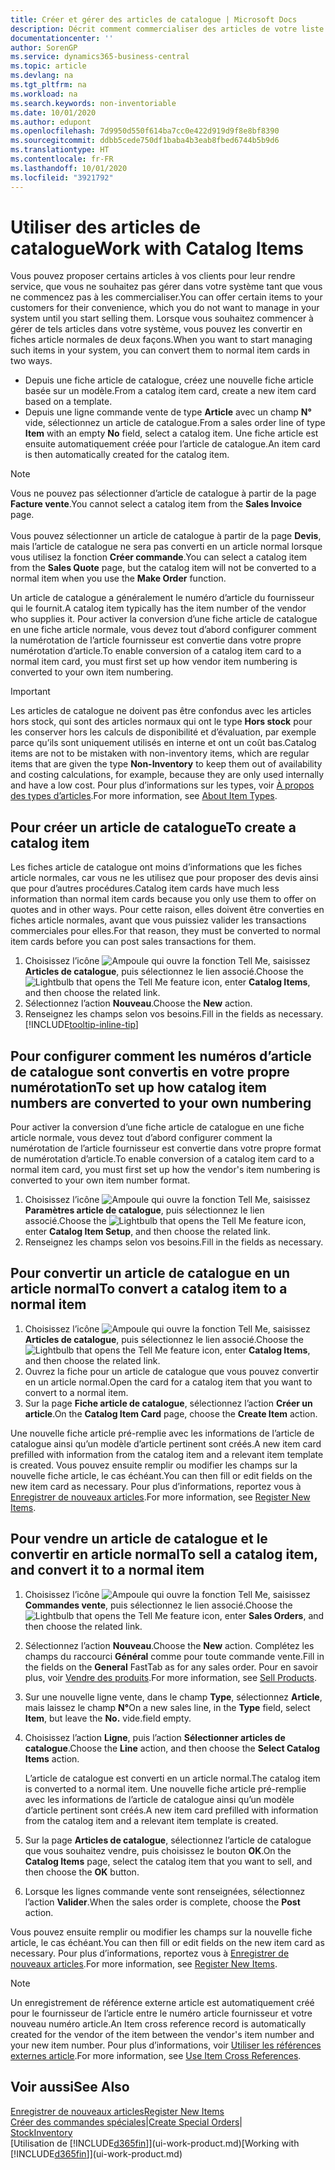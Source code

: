 ```yaml
---
title: Créer et gérer des articles de catalogue | Microsoft Docs
description: Décrit comment commercialiser des articles de votre liste de fournisseurs d’articles mais pas dans votre propre liste d’articles.
documentationcenter: ''
author: SorenGP
ms.service: dynamics365-business-central
ms.topic: article
ms.devlang: na
ms.tgt_pltfrm: na
ms.workload: na
ms.search.keywords: non-inventoriable
ms.date: 10/01/2020
ms.author: edupont
ms.openlocfilehash: 7d9950d550f614ba7cc0e422d919d9f8e8bf8390
ms.sourcegitcommit: ddbb5cede750df1baba4b3eab8fbed6744b5b9d6
ms.translationtype: HT
ms.contentlocale: fr-FR
ms.lasthandoff: 10/01/2020
ms.locfileid: "3921792"
---
```

# <a name="work-with-catalog-items"></a><span data-ttu-id="1f49b-103">Utiliser des articles de catalogue</span><span class="sxs-lookup"><span data-stu-id="1f49b-103">Work with Catalog Items</span></span>
<span data-ttu-id="1f49b-104">Vous pouvez proposer certains articles à vos clients pour leur rendre service, que vous ne souhaitez pas gérer dans votre système tant que vous ne commencez pas à les commercialiser.</span><span class="sxs-lookup"><span data-stu-id="1f49b-104">You can offer certain items to your customers for their convenience, which you do not want to manage in your system until you start selling them.</span></span> <span data-ttu-id="1f49b-105">Lorsque vous souhaitez commencer à gérer de tels articles dans votre système, vous pouvez les convertir en fiches article normales de deux façons.</span><span class="sxs-lookup"><span data-stu-id="1f49b-105">When you want to start managing such items in your system, you can convert them to normal item cards in two ways.</span></span>

* <span data-ttu-id="1f49b-106">Depuis une fiche article de catalogue, créez une nouvelle fiche article basée sur un modèle.</span><span class="sxs-lookup"><span data-stu-id="1f49b-106">From a catalog item card, create a new item card based on a template.</span></span>
* <span data-ttu-id="1f49b-107">Depuis une ligne commande vente de type **Article** avec un champ **N°** vide, sélectionnez un article de catalogue.</span><span class="sxs-lookup"><span data-stu-id="1f49b-107">From a sales order line of type **Item** with an empty **No** field, select a catalog item.</span></span> <span data-ttu-id="1f49b-108">Une fiche article est ensuite automatiquement créée pour l’article de catalogue.</span><span class="sxs-lookup"><span data-stu-id="1f49b-108">An item card is then automatically created for the catalog item.</span></span>

> [!NOTE]  
> <span data-ttu-id="1f49b-109">Vous ne pouvez pas sélectionner d’article de catalogue à partir de la page **Facture vente**.</span><span class="sxs-lookup"><span data-stu-id="1f49b-109">You cannot select a catalog item from the **Sales Invoice** page.</span></span><br /><br />
> <span data-ttu-id="1f49b-110">Vous pouvez sélectionner un article de catalogue à partir de la page **Devis**, mais l’article de catalogue ne sera pas converti en un article normal lorsque vous utilisez la fonction **Créer commande**.</span><span class="sxs-lookup"><span data-stu-id="1f49b-110">You can select a catalog item from the **Sales Quote** page, but the catalog item will not be converted to a normal item when you use the **Make Order** function.</span></span>

<span data-ttu-id="1f49b-111">Un article de catalogue a généralement le numéro d’article du fournisseur qui le fournit.</span><span class="sxs-lookup"><span data-stu-id="1f49b-111">A catalog item typically has the item number of the vendor who supplies it.</span></span> <span data-ttu-id="1f49b-112">Pour activer la conversion d’une fiche article de catalogue en une fiche article normale, vous devez tout d’abord configurer comment la numérotation de l’article fournisseur est convertie dans votre propre numérotation d’article.</span><span class="sxs-lookup"><span data-stu-id="1f49b-112">To enable conversion of a catalog item card to a normal item card, you must first set up how vendor item numbering is converted to your own item numbering.</span></span>   

> [!Important]
> <span data-ttu-id="1f49b-113">Les articles de catalogue ne doivent pas être confondus avec les articles hors stock, qui sont des articles normaux qui ont le type **Hors stock** pour les conserver hors les calculs de disponibilité et d’évaluation, par exemple parce qu’ils sont uniquement utilisés en interne et ont un coût bas.</span><span class="sxs-lookup"><span data-stu-id="1f49b-113">Catalog items are not to be mistaken with non-inventory items, which are regular items that are given the type **Non-Inventory** to keep them out of availability and costing calculations, for example, because they are only used internally and have a low cost.</span></span> <span data-ttu-id="1f49b-114">Pour plus d’informations sur les types, voir [À propos des types d’articles](inventory-about-item-types.md).</span><span class="sxs-lookup"><span data-stu-id="1f49b-114">For more information, see [About Item Types](inventory-about-item-types.md).</span></span>

## <a name="to-create-a-catalog-item"></a><span data-ttu-id="1f49b-115">Pour créer un article de catalogue</span><span class="sxs-lookup"><span data-stu-id="1f49b-115">To create a catalog item</span></span>
<span data-ttu-id="1f49b-116">Les fiches article de catalogue ont moins d’informations que les fiches article normales, car vous ne les utilisez que pour proposer des devis ainsi que pour d’autres procédures.</span><span class="sxs-lookup"><span data-stu-id="1f49b-116">Catalog item cards have much less information than normal item cards because you only use them to offer on quotes and in other ways.</span></span> <span data-ttu-id="1f49b-117">Pour cette raison, elles doivent être converties en fiches article normales, avant que vous puissiez valider les transactions commerciales pour elles.</span><span class="sxs-lookup"><span data-stu-id="1f49b-117">For that reason, they must be converted to normal item cards before you can post sales transactions for them.</span></span>

1. <span data-ttu-id="1f49b-118">Choisissez l’icône ![Ampoule qui ouvre la fonction Tell Me](media/ui-search/search_small.png "Dites-moi ce que vous voulez faire"), saisissez **Articles de catalogue**, puis sélectionnez le lien associé.</span><span class="sxs-lookup"><span data-stu-id="1f49b-118">Choose the ![Lightbulb that opens the Tell Me feature](media/ui-search/search_small.png "Tell me what you want to do") icon, enter **Catalog Items**, and then choose the related link.</span></span>
2. <span data-ttu-id="1f49b-119">Sélectionnez l’action **Nouveau**.</span><span class="sxs-lookup"><span data-stu-id="1f49b-119">Choose the **New** action.</span></span>
3. <span data-ttu-id="1f49b-120">Renseignez les champs selon vos besoins.</span><span class="sxs-lookup"><span data-stu-id="1f49b-120">Fill in the fields as necessary.</span></span> [!INCLUDE[tooltip-inline-tip](includes/tooltip-inline-tip_md.md)]

## <a name="to-set-up-how-catalog-item-numbers-are-converted-to-your-own-numbering"></a><span data-ttu-id="1f49b-121">Pour configurer comment les numéros d’article de catalogue sont convertis en votre propre numérotation</span><span class="sxs-lookup"><span data-stu-id="1f49b-121">To set up how catalog item numbers are converted to your own numbering</span></span>
<span data-ttu-id="1f49b-122">Pour activer la conversion d’une fiche article de catalogue en une fiche article normale, vous devez tout d’abord configurer comment la numérotation de l’article fournisseur est convertie dans votre propre format de numérotation d’article.</span><span class="sxs-lookup"><span data-stu-id="1f49b-122">To enable conversion of a catalog item card to a normal item card, you must first set up how the vendor's item numbering is converted to your own item number format.</span></span>

1. <span data-ttu-id="1f49b-123">Choisissez l’icône ![Ampoule qui ouvre la fonction Tell Me](media/ui-search/search_small.png "Dites-moi ce que vous voulez faire"), saisissez **Paramètres article de catalogue**, puis sélectionnez le lien associé.</span><span class="sxs-lookup"><span data-stu-id="1f49b-123">Choose the ![Lightbulb that opens the Tell Me feature](media/ui-search/search_small.png "Tell me what you want to do") icon, enter **Catalog Item Setup**, and then choose the related link.</span></span>
2. <span data-ttu-id="1f49b-124">Renseignez les champs selon vos besoins.</span><span class="sxs-lookup"><span data-stu-id="1f49b-124">Fill in the fields as necessary.</span></span>

## <a name="to-convert-a-catalog-item-to-a-normal-item"></a><span data-ttu-id="1f49b-125">Pour convertir un article de catalogue en un article normal</span><span class="sxs-lookup"><span data-stu-id="1f49b-125">To convert a catalog item to a normal item</span></span>
1. <span data-ttu-id="1f49b-126">Choisissez l’icône ![Ampoule qui ouvre la fonction Tell Me](media/ui-search/search_small.png "Dites-moi ce que vous voulez faire"), saisissez **Articles de catalogue**, puis sélectionnez le lien associé.</span><span class="sxs-lookup"><span data-stu-id="1f49b-126">Choose the ![Lightbulb that opens the Tell Me feature](media/ui-search/search_small.png "Tell me what you want to do") icon, enter **Catalog Items**, and then choose the related link.</span></span>
2. <span data-ttu-id="1f49b-127">Ouvrez la fiche pour un article de catalogue que vous pouvez convertir en un article normal.</span><span class="sxs-lookup"><span data-stu-id="1f49b-127">Open the card for a catalog item that you want to convert to a normal item.</span></span>
3. <span data-ttu-id="1f49b-128">Sur la page **Fiche article de catalogue**, sélectionnez l’action **Créer un article**.</span><span class="sxs-lookup"><span data-stu-id="1f49b-128">On the **Catalog Item Card** page, choose the **Create Item** action.</span></span>

<span data-ttu-id="1f49b-129">Une nouvelle fiche article pré-remplie avec les informations de l’article de catalogue ainsi qu’un modèle d’article pertinent sont créés.</span><span class="sxs-lookup"><span data-stu-id="1f49b-129">A new item card prefilled with information from the catalog item and a relevant item template is created.</span></span> <span data-ttu-id="1f49b-130">Vous pouvez ensuite remplir ou modifier les champs sur la nouvelle fiche article, le cas échéant.</span><span class="sxs-lookup"><span data-stu-id="1f49b-130">You can then fill or edit fields on the new item card as necessary.</span></span> <span data-ttu-id="1f49b-131">Pour plus d’informations, reportez vous à [Enregistrer de nouveaux articles](inventory-how-register-new-items.md).</span><span class="sxs-lookup"><span data-stu-id="1f49b-131">For more information, see [Register New Items](inventory-how-register-new-items.md).</span></span>

## <a name="to-sell-a-catalog-item-and-convert-it-to-a-normal-item"></a><span data-ttu-id="1f49b-132">Pour vendre un article de catalogue et le convertir en article normal</span><span class="sxs-lookup"><span data-stu-id="1f49b-132">To sell a catalog item, and convert it to a normal item</span></span>
1. <span data-ttu-id="1f49b-133">Choisissez l’icône ![Ampoule qui ouvre la fonction Tell Me](media/ui-search/search_small.png "Dites-moi ce que vous voulez faire"), saisissez **Commandes vente**, puis sélectionnez le lien associé.</span><span class="sxs-lookup"><span data-stu-id="1f49b-133">Choose the ![Lightbulb that opens the Tell Me feature](media/ui-search/search_small.png "Tell me what you want to do") icon, enter **Sales Orders**, and then choose the related link.</span></span>
2. <span data-ttu-id="1f49b-134">Sélectionnez l’action **Nouveau**.</span><span class="sxs-lookup"><span data-stu-id="1f49b-134">Choose the **New** action.</span></span> <span data-ttu-id="1f49b-135">Complétez les champs du raccourci **Général** comme pour toute commande vente.</span><span class="sxs-lookup"><span data-stu-id="1f49b-135">Fill in the fields on the **General** FastTab as for any sales order.</span></span> <span data-ttu-id="1f49b-136">Pour en savoir plus, voir [Vendre des produits](sales-how-sell-products.md).</span><span class="sxs-lookup"><span data-stu-id="1f49b-136">For more information, see [Sell Products](sales-how-sell-products.md).</span></span>
3. <span data-ttu-id="1f49b-137">Sur une nouvelle ligne vente, dans le champ **Type**, sélectionnez **Article**, mais laissez le champ **N°**</span><span class="sxs-lookup"><span data-stu-id="1f49b-137">On a new sales line, in the **Type** field, select **Item**, but leave the **No.**</span></span> <span data-ttu-id="1f49b-138">vide.</span><span class="sxs-lookup"><span data-stu-id="1f49b-138">field empty.</span></span>
4. <span data-ttu-id="1f49b-139">Choisissez l’action **Ligne**, puis l’action **Sélectionner articles de catalogue**.</span><span class="sxs-lookup"><span data-stu-id="1f49b-139">Choose the **Line** action, and then choose the **Select Catalog Items** action.</span></span>

    <span data-ttu-id="1f49b-140">L’article de catalogue est converti en un article normal.</span><span class="sxs-lookup"><span data-stu-id="1f49b-140">The catalog item is converted to a normal item.</span></span> <span data-ttu-id="1f49b-141">Une nouvelle fiche article pré-remplie avec les informations de l’article de catalogue ainsi qu’un modèle d’article pertinent sont créés.</span><span class="sxs-lookup"><span data-stu-id="1f49b-141">A new item card prefilled with information from the catalog item and a relevant item template is created.</span></span>
5. <span data-ttu-id="1f49b-142">Sur la page **Articles de catalogue**, sélectionnez l’article de catalogue que vous souhaitez vendre, puis choisissez le bouton **OK**.</span><span class="sxs-lookup"><span data-stu-id="1f49b-142">On the **Catalog Items** page, select the catalog item that you want to sell, and then choose the **OK** button.</span></span>
6. <span data-ttu-id="1f49b-143">Lorsque les lignes commande vente sont renseignées, sélectionnez l’action **Valider**.</span><span class="sxs-lookup"><span data-stu-id="1f49b-143">When the sales order is complete, choose the **Post** action.</span></span>

<span data-ttu-id="1f49b-144">Vous pouvez ensuite remplir ou modifier les champs sur la nouvelle fiche article, le cas échéant.</span><span class="sxs-lookup"><span data-stu-id="1f49b-144">You can then fill or edit fields on the new item card as necessary.</span></span> <span data-ttu-id="1f49b-145">Pour plus d’informations, reportez vous à [Enregistrer de nouveaux articles](inventory-how-register-new-items.md).</span><span class="sxs-lookup"><span data-stu-id="1f49b-145">For more information, see [Register New Items](inventory-how-register-new-items.md).</span></span>

> [!NOTE]  
>   <span data-ttu-id="1f49b-146">Un enregistrement de référence externe article est automatiquement créé pour le fournisseur de l’article entre le numéro article fournisseur et votre nouveau numéro article.</span><span class="sxs-lookup"><span data-stu-id="1f49b-146">An Item cross reference record is automatically created for the vendor of the item between the vendor's item number and your new item number.</span></span> <span data-ttu-id="1f49b-147">Pour plus d’informations, voir [Utiliser les références externes article](inventory-how-use-item-cross-refs.md).</span><span class="sxs-lookup"><span data-stu-id="1f49b-147">For more information, see [Use Item Cross References](inventory-how-use-item-cross-refs.md).</span></span>

## <a name="see-also"></a><span data-ttu-id="1f49b-148">Voir aussi</span><span class="sxs-lookup"><span data-stu-id="1f49b-148">See Also</span></span>
[<span data-ttu-id="1f49b-149">Enregistrer de nouveaux articles</span><span class="sxs-lookup"><span data-stu-id="1f49b-149">Register New Items</span></span>](inventory-how-register-new-items.md)  
<span data-ttu-id="1f49b-150">[Créer des commandes spéciales](sales-how-to-create-special-orders.md)|</span><span class="sxs-lookup"><span data-stu-id="1f49b-150">[Create Special Orders](sales-how-to-create-special-orders.md)|</span></span>  
[<span data-ttu-id="1f49b-151">Stock</span><span class="sxs-lookup"><span data-stu-id="1f49b-151">Inventory</span></span>](inventory-manage-inventory.md)  
<span data-ttu-id="1f49b-152">[Utilisation de [!INCLUDE[d365fin](includes/d365fin_md.md)]](ui-work-product.md)</span><span class="sxs-lookup"><span data-stu-id="1f49b-152">[Working with [!INCLUDE[d365fin](includes/d365fin_md.md)]](ui-work-product.md)</span></span>
